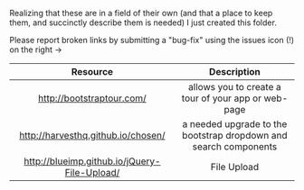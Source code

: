 Realizing that these are in a field of their own (and that a place to keep them, and succinctly describe them is needed) I just created this folder.

Please report broken links by submitting a "bug-fix" using the issues icon (!) on the right ->

| Resource | Description |
|:---: | :---: |
| http://bootstraptour.com/ | allows you to create a tour of your app or web-page |
| http://harvesthq.github.io/chosen/ | a needed upgrade to the bootstrap dropdown and search components |
|http://blueimp.github.io/jQuery-File-Upload/ | File Upload | 
